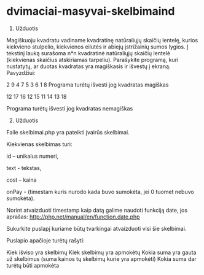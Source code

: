 # dvimaciai-masyvai-skelbimaind
1. Užduotis

Magiškuoju kvadratu vadiname kvadratinę natūraliųjų skaičių lentelę, kurios kiekvieno stulpelio, kiekvienos eilutės ir abiejų įstrižainių sumos lygios. Į tekstinį lauką surašoma n*n kvadratinė natūraliųjų skaičių lentelė (kiekvienas skaičius atskiriamas tarpeliu). Parašykite programą, kuri nustatytų, ar duotas kvadratas yra magiškasis ir išvestų į ekraną. 
Pavyzdžiui:

2 9 4
7 5 3
6 1 8
Programa turėtų išvesti jog kvadratas magiškas

12 17 16
12 15 11
14 13 18

Programa turėtų išvesti jog kvadratas nemagiškas

2. Užduotis

Faile skelbimai.php yra pateikti įvairūs skelbimai.

Kiekvienas skelbimas turi: 

id – unikalus numeri, 

text - tekstas, 

cost – kaina 

onPay - (timestam kuris nurodo kada buvo sumokėta, jei 0 tuomet nebuvo sumokėta).



Norint atvaizduoti timestamp kaip datą galime naudoti funkciją date, jos aprašas: http://php.net/manual/en/function.date.php 

Sukurkite puslapį kuriame būtų tvarkingai atvaizduoti visi šie skelbimai.

Puslapio apačioje turėtų rašyti: 

Kiek išviso yra skelbimų 
Kiek skelbimų yra apmokėtų 
Kokia suma yra gauta už skelbimus (suma kainos tų skelbimų kurie yra apmokėti) 
Kokia suma dar turėtų būti apmokėta
